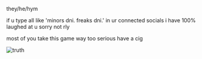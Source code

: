 they/he/hym

if u type all like 'minors dni. freaks dni.' in ur connected socials i have 100% laughed at u sorry not rly

most of you take this game way too serious have a cig

![truth](https://user-images.githubusercontent.com/111026664/223006972-a301acda-b645-4d45-9b1c-ab35b3c3b2e2.gif)
